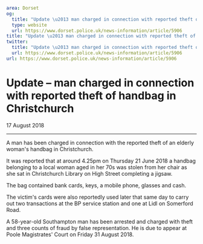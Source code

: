 ```yaml
area: Dorset
og:
  title: "Update \u2013 man charged in connection with reported theft of handbag in Christchurch"
  type: website
  url: https://www.dorset.police.uk/news-information/article/5906
title: "Update \u2013 man charged in connection with reported theft of handbag in Christchurch |"
twitter:
  title: "Update \u2013 man charged in connection with reported theft of handbag in Christchurch"
  url: https://www.dorset.police.uk/news-information/article/5906
url: https://www.dorset.police.uk/news-information/article/5906
```

# Update – man charged in connection with reported theft of handbag in Christchurch

17 August 2018

* * *

A man has been charged in connection with the reported theft of an elderly woman's handbag in Christchurch.

It was reported that at around 4.25pm on Thursday 21 June 2018 a handbag belonging to a local woman aged in her 70s was stolen from her chair as she sat in Christchurch Library on High Street completing a jigsaw.

The bag contained bank cards, keys, a mobile phone, glasses and cash.

The victim's cards were also reportedly used later that same day to carry out two transactions at the BP service station and one at Lidl on Somerford Road.

A 58-year-old Southampton man has been arrested and charged with theft and three counts of fraud by false representation. He is due to appear at Poole Magistrates' Court on Friday 31 August 2018.
